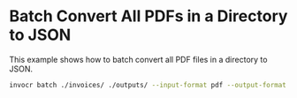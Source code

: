 # Batch Convert All PDFs in a Directory to JSON

This example shows how to batch convert all PDF files in a directory to JSON.

```sh
invocr batch ./invoices/ ./outputs/ --input-format pdf --output-format json
```
